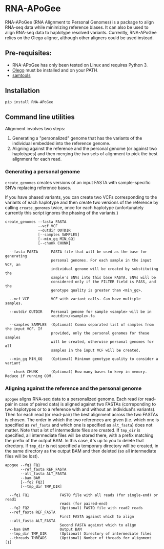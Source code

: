 # RNA-APoGee

RNA-APoGee (RNA Alignment to Personal Genomes) is a package to align RNA-seq data while
minimizing reference biases. It can also be used to align RNA-seq data to haplotype resolved variants.
Currently, RNA-APoGee relies on the Olego aligner, although
other aligners could be used instead.

## Pre-requisites:
- RNA-APoGee has only been tested on Linux and requires Python 3.
- [Olego](https://zhanglab.c2b2.columbia.edu/index.php/OLego_Documentation) must be installed and on your PATH.
- [samtools](http://samtools.sourceforge.net/)

## Installation
```pip install RNA-APoGee```

## Command line utilities
Alignment involves two steps:
1. Generating a "personalized" genome that has the variants of the
individual embedded into the reference genome.
2. Aligning against the reference and the personal genome (or against two haplotypes) and then merging
the two sets of alignment to pick the best alignment for each read.

### Generating a personal genome

`create_genomes` creates versions of an input FASTA with sample-specific SNVs replacing
reference bases.

If you have phased variants, you can create two 
VCFs corresponding to the variants of each haplotype and then create two versions of
the reference by calling `create_genomes` twice, once for each haplotype
(unfortunately currently this script ignores the phasing of the variants.)

```
create_genomes --fasta FASTA
               --vcf VCF
               --outdir OUTDIR
               [--samples SAMPLES]
               [--min_gq MIN_GQ]
               [--chunk CHUNK]

  --fasta FASTA      FASTA file that will be used as the base for generating
                     personal genomes. For each sample in the input VCF, an
                     individual genome will be created by substituting the
                     sample's SNVs into this base FASTA. SNVs will be
                     considered only if the FILTER field is PASS, and the
                     genotype quality is greater than <min_gq>.

  --vcf VCF          VCF with variant calls. Can have multiple samples.

  --outdir OUTDIR    Personal genome for sample <sample> will be in
                     <outdir>/<sample>.fa

  --samples SAMPLES  (Optional) Comma separated list of samples from the input VCF. If
                     provided, only the personal genomes for these samples
                     will be created, otherwise personal genomes for all
                     samples in the input VCF will be created.

  --min_gq MIN_GQ    (Optional) Minimum genotype quality to consider a variant

  --chunk CHUNK      (Optional) How many bases to keep in memory. Reduce if running OOM.
```

### Aligning against the reference and the personal genome

`apogee` aligns RNA-seq data to a personalized genome. Each read (or read-pair in case
of paired data) is aligned against two FASTAs (correponding to two haplotypes
or to a reference with and without an individual's variants). Then for each
read (or read-pair) the best alignment across the two FASTAs is chosen. The
order in which the two references are given (i.e. which one is specified as
`ref_fasta` and which one is specified as `alt_fasta`) does not matter. Note
that a lot of intermediate files are created. If `tmp_dir` is specified, all
intermediate files will be stored there, with a prefix matching the prefix of
the output BAM. In this case, it's up to you to delete that directory. If
`tmp_dir` is not specified a temporary directory will be created, in the same
directory as the output BAM and then deleted (so all intermediate files will be lost).

```
apogee --fq1 FQ1
       --ref_fasta REF_FASTA
       --alt_fasta ALT_FASTA
       --bam BAM
       [--fq2 FQ2]
       [--tmp_dir TMP_DIR]

  --fq1 FQ1              FASTQ file with all reads (for single-end) or read1
                         reads (for paired-end)
  --fq2 FQ2              (Optional) FASTQ file with read2 reads
  --ref_fasta REF_FASTA
                         First FASTA against which to align
  --alt_fasta ALT_FASTA
                         Second FASTA against which to align
  --bam BAM              Output BAM
  --tmp_dir TMP_DIR      (Optional) Directory of intermediate files
  --threads THREADS      (Optional) Number of threads for alignment [1]
```